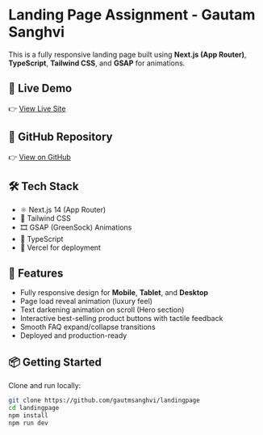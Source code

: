 # Landing Page Assignment - Gautam Sanghvi

This is a fully responsive landing page built using **Next.js (App Router)**, **TypeScript**, **Tailwind CSS**, and **GSAP** for animations.

## 🔗 Live Demo

👉 [View Live Site](https://gautmnew-lc28lk47c-gautm-sanghvis-projects.vercel.app)

## 📁 GitHub Repository

👉 [View on GitHub](https://github.com/gautmsanghvi/landingpage)

## 🛠️ Tech Stack

- ⚛️ Next.js 14 (App Router)
- 💨 Tailwind CSS
- 🎞️ GSAP (GreenSock) Animations
- 🧠 TypeScript
- 🎯 Vercel for deployment

## 🚀 Features

- Fully responsive design for **Mobile**, **Tablet**, and **Desktop**
- Page load reveal animation (luxury feel)
- Text darkening animation on scroll (Hero section)
- Interactive best-selling product buttons with tactile feedback
- Smooth FAQ expand/collapse transitions
- Deployed and production-ready

## 📦 Getting Started

Clone and run locally:

```bash
git clone https://github.com/gautmsanghvi/landingpage
cd landingpage
npm install
npm run dev
